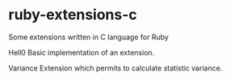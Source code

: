 ruby-extensions-c
=================

Some extensions written in C language for Ruby

Hell0
	Basic implementation of an extension.

Variance
	Extension which permits to calculate statistic variance.